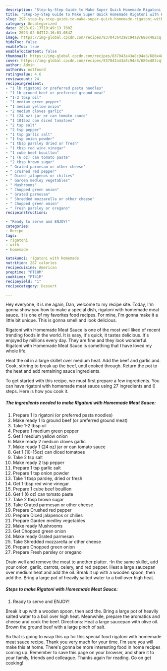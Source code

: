 ```yaml
---
description: "Step-by-Step Guide to Make Super Quick Homemade Rigatoni with Homemade Meat Sauce"
title: "Step-by-Step Guide to Make Super Quick Homemade Rigatoni with Homemade Meat Sauce"
slug: 297-step-by-step-guide-to-make-super-quick-homemade-rigatoni-with-homemade-meat-sauce
category: Uncategorized
date: 2023-02-13T19:49:13.700Z
date: 2023-02-04T12:16:03.084Z
image: https://img-global.cpcdn.com/recipes/837043a43a8c94a8/680x482cq70/rigatoni-with-homemade-meat-sauce-recipe-main-photo.jpg
hideToc: false
enableToc: true
enableTocContent: false
thumbnail: https://img-global.cpcdn.com/recipes/837043a43a8c94a8/680x482cq70/rigatoni-with-homemade-meat-sauce-recipe-main-photo.jpg
cover: https://img-global.cpcdn.com/recipes/837043a43a8c94a8/680x482cq70/rigatoni-with-homemade-meat-sauce-recipe-main-photo.jpg
author: Admin
authorAv: notfound
ratingvalue: 4.6
reviewcount: 24
recipeingredient:
- "1 lb rigatoni or preferred pasta noodles"
- "1 lb ground beef or preferred ground meat"
- "1-2 tbsp oil"
- "1 medium green pepper"
- "1 medium yellow onion"
- "2 medium cloves garlic"
- "1 (24 oz) jar or can tomato sauce"
- "1 1015oz can diced tomatoes"
- "2 tsp salt"
- "2 tsp pepper"
- "1 tsp garlic salt"
- "1 tsp onion powder"
- "1 tbsp parsley dried or fresh"
- "1 tbsp red wine vinegar"
- "1 cube beef bouillon"
- "1 (6 oz) can tomato paste"
- "2 tbsp brown sugar"
- " Grated parmesan or other cheese"
- " Crushed red pepper"
- " Diced jalapenos or chilies"
- " Garden medley vegetables"
- " Mushrooms"
- " Chopped green onion"
- " Grated parmesan"
- " Shredded mozzarella or other cheese"
- " Chopped green onion"
- " Fresh parsley or oregano"
recipeinstructions:

- "Ready to serve and ENJOY!"
categories:
- Recipe
tags:
- rigatoni
- with
- homemade

katakunci: rigatoni with homemade 
nutrition: 287 calories
recipecuisine: American
preptime: "PT18M"
cooktime: "PT41M"
recipeyield: "1"
recipecategory: Dessert

---
```



Hey everyone, it is me again, Dan, welcome to my recipe site. Today, I'm gonna show you how to make a special dish, rigatoni with homemade meat sauce. It is one of my favorites food recipes. For mine, I'm gonna make it a little bit unique. This is gonna smell and look delicious.

Rigatoni with Homemade Meat Sauce is one of the most well liked of recent trending foods in the world. It is easy, it's quick, it tastes delicious. It's enjoyed by millions every day. They are fine and they look wonderful. Rigatoni with Homemade Meat Sauce is something that I have loved my whole life.

Heat the oil in a large skillet over medium heat. Add the beef and garlic and. Cook, stirring to break up the beef, until cooked through. Return the pot to the heat and add remaining sauce ingredients.


To get started with this recipe, we must first prepare a few ingredients. You can have rigatoni with homemade meat sauce using 27 ingredients and 0 steps. Here is how you cook it.

<!--inarticleads1-->

##### The ingredients needed to make Rigatoni with Homemade Meat Sauce:

1. Prepare 1 lb rigatoni (or preferred pasta noodles)
1. Make ready 1 lb ground beef (or preferred ground meat)
1. Take 1-2 tbsp oil
1. Prepare 1 medium green pepper
1. Get 1 medium yellow onion
1. Make ready 2 medium cloves garlic
1. Make ready 1 (24 oz) jar or can tomato sauce
1. Get 1 (10-15oz) can diced tomatoes
1. Take 2 tsp salt
1. Make ready 2 tsp pepper
1. Prepare 1 tsp garlic salt
1. Prepare 1 tsp onion powder
1. Take 1 tbsp parsley, dried or fresh
1. Get 1 tbsp red wine vinegar
1. Prepare 1 cube beef bouillon
1. Get 1 (6 oz) can tomato paste
1. Take 2 tbsp brown sugar
1. Take  Grated parmesan or other cheese
1. Prepare  Crushed red pepper
1. Prepare  Diced jalapenos or chilies
1. Prepare  Garden medley vegetables
1. Make ready  Mushrooms
1. Get  Chopped green onion
1. Make ready  Grated parmesan
1. Take  Shredded mozzarella or other cheese
1. Prepare  Chopped green onion
1. Prepare  Fresh parsley or oregano


Drain well and remove the meat to another platter. -In the same skillet, add your onion, garlic, carrots, celery, and red pepper. Heat a large saucepan over medium heat and add the oil. Break it up with a wooden spoon, then add the. Bring a large pot of heavily salted water to a boil over high heat. 

<!--inarticleads2-->

##### Steps to make Rigatoni with Homemade Meat Sauce:


1. Ready to serve and ENJOY!

Break it up with a wooden spoon, then add the. Bring a large pot of heavily salted water to a boil over high heat. Meanwhile, prepare the aromatics and cheese and cook the beef. Directions: Heat a large saucepan with olive oil. Brown the ground beef with a large pinch of salt. 

So that is going to wrap this up for this special food rigatoni with homemade meat sauce recipe. Thank you very much for your time. I'm sure you will make this at home. There's gonna be more interesting food in home recipes coming up. Remember to save this page on your browser, and share it to your family, friends and colleague. Thanks again for reading. Go on get cooking!
